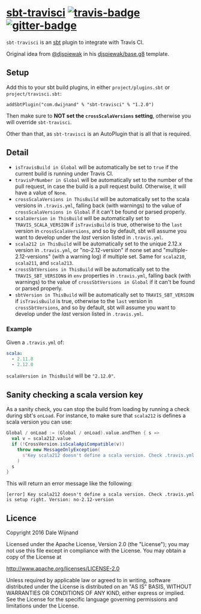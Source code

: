 # [sbt-travisci][] [![travis-badge][]][travis] [![gitter-badge][]][gitter]

[sbt-travisci]:         https://github.com/dwijnand/sbt-travisci
[travis]:          https://travis-ci.org/dwijnand/sbt-travisci
[travis-badge]:    https://travis-ci.org/dwijnand/sbt-travisci.svg?branch=master
[gitter]:              https://gitter.im/dwijnand/sbt-travisci
[gitter-badge]: https://badges.gitter.im/dwijnand/sbt-travisci.svg

`sbt-travisci` is an [sbt](http://www.scala-sbt.org/) plugin to integrate with Travis CI.

Original idea from [@djspiewak][] in his [djspiewak/base.g8][] template.

[@djspiewak]: https://github.com/djspiewak
[djspiewak/base.g8]: https://github.com/djspiewak/base.g8/blob/d75ba6e1628517124bd867d190373ee777814354/src/main/g8/build.sbt

## Setup

Add this to your sbt build plugins, in either `project/plugins.sbt` or `project/travisci.sbt`:

    addSbtPlugin("com.dwijnand" % "sbt-travisci" % "1.2.0")

Then make sure to **NOT set the `crossScalaVersions` setting**, otherwise you will override `sbt-travisci`.

Other than that, as `sbt-travisci` is an AutoPlugin that is all that is required.

## Detail

- `isTravisBuild in Global` will be automatically be set to `true` if the current build is running under Travis
    CI.
- `travisPrNumber in Global` will be automatically set to the number of the pull request, in case the build is a pull request build. 
    Otherwise, it will have a value of `None`.
- `crossScalaVersions in ThisBuild` will be automatically set to the scala versions in `.travis.yml`, falling
    back (with warnings) to the value of `crossScalaVersions in Global` if it can't be found or parsed properly.
- `scalaVersion in ThisBuild` will be automatically set to `TRAVIS_SCALA_VERSION` if `isTravisBuild` is true,
    otherwise to the `last` version in `crossScalaVersions`, and so by default, sbt will assume you want to
    develop under the *last* version listed in `.travis.yml`.
- `scala212 in ThisBuild` will be automatically set to the unique 2.12.x version in `.travis.yml`, or
    "no-2.12-version" if none set and "multiple-2.12-versions" (with a warning log) if multiple set.  Same for
    `scala210`, `scala211`, and `scala213`.
- `crossSbtVersions in ThisBuild` will be automatically set to the `TRAVIS_SBT_VERSION`s in `env` properties in `.travis.yml`, falling
    back (with warnings) to the value of `crossSbtVersions in Global` if it can't be found or parsed properly.
- `sbtVersion in ThisBuild` will be automatically set to `TRAVIS_SBT_VERSION` if `isTravisBuild` is true,
    otherwise to the `last` version in `crossSbtVersions`, and so by default, sbt will assume you want to
    develop under the *last* version listed in `.travis.yml`.

### Example

Given a `.travis.yml` of:

```yaml
scala:
  - 2.11.8
  - 2.12.0
```

`scalaVersion in ThisBuild` will be `"2.12.0"`.

## Sanity checking a scala version key

As a sanity check, you can stop the build from loading by running a check during sbt's `onLoad`.
For instance, to make sure that `scala212` is defines a scala version you can use:

```scala
Global / onLoad := (Global / onLoad).value.andThen { s =>
  val v = scala212.value
  if (!CrossVersion.isScalaApiCompatible(v))
    throw new MessageOnlyException(
      s"Key scala212 doesn't define a scala version. Check .travis.yml is setup right. Version: $v"
    )
  s
}
```

This will return an error message like the following:

```
[error] Key scala212 doesn't define a scala version. Check .travis.yml is setup right. Version: no-2.12-version
```

## Licence

Copyright 2016 Dale Wijnand

Licensed under the Apache License, Version 2.0 (the "License");
you may not use this file except in compliance with the License.
You may obtain a copy of the License at

  http://www.apache.org/licenses/LICENSE-2.0

Unless required by applicable law or agreed to in writing, software
distributed under the License is distributed on an "AS IS" BASIS,
WITHOUT WARRANTIES OR CONDITIONS OF ANY KIND, either express or implied.
See the License for the specific language governing permissions and
limitations under the License.
